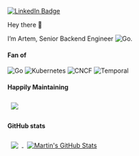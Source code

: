 [![LinkedIn Badge](https://img.shields.io/badge/LinkedIn-Profile-informational?style=flat&logo=linkedin&logoColor=white&color=0D76A8)](https://www.linkedin.com/in/artem-torubarov/)

Hey there 👋

I’m Artem, Senior Backend Engineer ![Go](https://go.dev/favicon.ico).

#### Fan of
![Go](https://img.shields.io/static/v1?style=flat-square&message=Go&color=00ADD8&logo=Go&logoColor=FFFFFF&label=)
![Kubernetes](https://img.shields.io/static/v1?style=flat-square&message=Kubernetes&color=326CE5&logo=Kubernetes&logoColor=FFFFFF&label=)
![CNCF](https://img.shields.io/static/v1?style=flat-square&message=CNCF&color=231F20&logo=CNCF&logoColor=FFFFFF&label=)
![Temporal](https://img.shields.io/static/v1?style=flat-square&message=Temporal&color=000000&logo=Temporal&logoColor=FFFFFF&label=)

#### Happily Maintaining
<a href="https://github.com/arttor/helmify">
  <img align="center" style="margin:0.5rem" src="https://github-readme-stats.vercel.app/api/pin/?username=arttor&repo=helmify&title_color=ffffff&text_color=c9cacc&icon_color=4AB197&bg_color=1A2B34" />
</a>

#### GitHub stats
<a href="https://github.com/arttor">
  <img align="center" style="margin:0.5rem" src="https://github-readme-stats.vercel.app/api/top-langs/?username=arttor&hide=html,css&title_color=ffffff&text_color=c9cacc&icon_color=4AB197&bg_color=1A2B34&langs_count=3" />
</a>

<a href="https://github.com/arttor">
  <img align="center" style="margin:0.5rem" src="https://github-readme-stats.vercel.app/api?username=arttor&show_icons=true&line_height=27&count_private=true&title_color=ffffff&text_color=c9cacc&icon_color=4AB097&bg_color=1A2B34" alt="Martin's GitHub Stats" />
</a>

<!--
**arttor/arttor** is a ✨ _special_ ✨ repository because its `README.md` (this file) appears on your GitHub profile.

Here are some ideas to get you started:

- 🔭 I’m currently working on ...
- 🌱 I’m currently learning ...
- 👯 I’m looking to collaborate on ...
- 🤔 I’m looking for help with ...
- 💬 Ask me about ...
- 📫 How to reach me: ...
- 😄 Pronouns: ...
- ⚡ Fun fact: ...
-->
